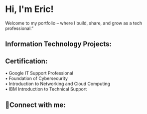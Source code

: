 # Hi, I'm Eric!
Welcome to my portfolio – where I build, share, and grow as a tech professional.”

## Information Technology Projects:


## Certification:
• Google IT Support Professional                                                                                                                                                         
• Foundation of Cybersecurity                                                                                                                                                            
• Introduction to Networking and Cloud Computing                                                                                                                              
• IBM Introduction to Technical Support    

<h2>🤳Connect with me:</h2>
